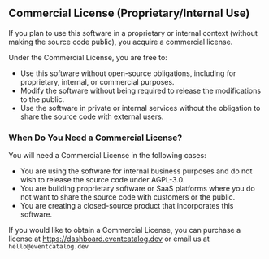 ## Commercial License (Proprietary/Internal Use)

If you plan to use this software in a proprietary or internal context (without making the source code public), you acquire a commercial license.

Under the Commercial License, you are free to:

- Use this software without open-source obligations, including for proprietary, internal, or commercial purposes.
- Modify the software without being required to release the modifications to the public.
- Use the software in private or internal services without the obligation to share the source code with external users.

### When Do You Need a Commercial License?

You will need a Commercial License in the following cases:

- You are using the software for internal business purposes and do not wish to release the source code under AGPL-3.0.
- You are building proprietary software or SaaS platforms where you do not want to share the source code with customers or the public.
- You are creating a closed-source product that incorporates this software.

If you would like to obtain a Commercial License, you can purchase a license at https://dashboard.eventcatalog.dev or email us at `hello@eventcatalog.dev`
